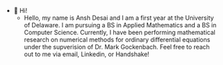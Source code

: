 - 👋 Hi!
  - Hello, my name is Ansh Desai and I am a first year at the University of Delaware. I am pursuing a BS in Applied Mathematics and a BS in Computer Science. Currently, I have been performing mathematical research on numerical methods for ordinary differential equations under the supverision of Dr. Mark Gockenbach. Feel free to reach out to me via email, Linkedin, or Handshake!  

<!---
AnshDesai1/AnshDesai1 is a ✨ special ✨ repository because its `README.md` (this file) appears on your GitHub profile.
You can click the Preview link to take a look at your changes.
--->
